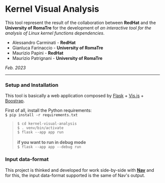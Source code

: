 # Kernel Visual Analysis
This tool represent the result of the collaboration between **RedHat** and the **University of RomaTre** for the development of *an interactive tool for the analysis of Linux kernel functions dependencies*.<br>

- Alessandro Carminati - **RedHat**
- Gianluca Farinaccio - **University of RomaTre**
- Maurizio Papini - **RedHat**
- Maurizio Patrignani - **University of RomaTre**

*Feb. 2023*

---

### Setup and Installation
This tool is basically a web application composed by [Flask](https://github.com/pallets/flask) + [Vis.js](https://github.com/visjs/vis-network) + [Boostrap](https://getbootstrap.com). 

First of all, install the Python requirements:<br>
`$ pip install -r requirements.txt`


> `$ cd kernel-visual-analysis` <br>
> `$ . venv/bin/activate` <br>
> `$ flask --app app run` <br><br>
<b> if you want to run in debug mode</b><br>
> `$ flask --app app --debug run` <br>

### Input data-format
This project is thinked and developed for work side-by-side with [**Nav**](https://github.com/alessandrocarminati/nav) and for this, the input data-format supported is the same of Nav's output.


